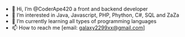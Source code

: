 - 👋 Hi, I’m @CoderApe420 a front and backend developer
- 👀 I’m interested in Java, Javascript, PHP, Phython, C#, SQL and ZaZa
- 🌱 I’m currently learning all types of programming languages
- 📫 How to reach me [email: galaxy2299xx@gmail.com]

<!---
CoderApe420/CoderApe420 is a ✨ special ✨ repository because its `README.md` (this file) appears on your GitHub profile.
You can click the Preview link to take a look at your changes.
--->
